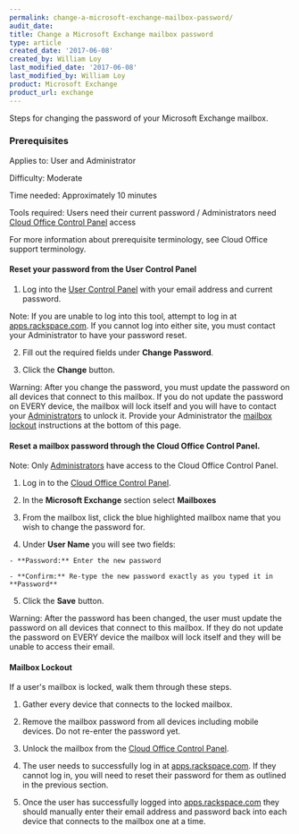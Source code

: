```yaml
---
permalink: change-a-microsoft-exchange-mailbox-password/
audit_date:
title: Change a Microsoft Exchange mailbox password
type: article
created_date: '2017-06-08'
created_by: William Loy
last_modified_date: '2017-06-08'
last_modified_by: William Loy
product: Microsoft Exchange
product_url: exchange
---
```


Steps for changing the password of your Microsoft Exchange mailbox.

### Prerequisites

Applies to: User and Administrator

Difficulty: Moderate

Time needed: Approximately 10 minutes

Tools required: Users need their current password / Administrators need [Cloud Office Control Panel](/how-to/cloud-office-support-terminology/#cloud-office-terminology) access

For more information about prerequisite terminology, see Cloud Office support terminology.

#### Reset your password from the User Control Panel


1. Log into the [User Control Panel](https://cp.rackspace.com/usercp/Login) with your email address and current password.

<!--- add screen shot file UserpasswordResetCPSC1.png--->

Note: If you are unable to log into this tool, attempt to log in at [apps.rackspace.com](https://apps.rackspace.com/index.php). If you cannot log into either site, you must contact your Administrator to have your password reset.

2. Fill out the required fields under **Change Password**.

<!--- add screen shot file UserpasswordResetCPSC2.png--->

3. Click the **Change** button.

Warning: After you change the password, you must update the password on all devices that connect to this mailbox. If you do not update the password on EVERY device,
the mailbox will lock itself and you will have to contact your [Administrators](/how-to/cloud-office-support-terminology/#cloud-office-terminology) to unlock it. Provide your Administrator the [mailbox lockout](#mailbox-lockout) instructions at the bottom of this page.

#### Reset a mailbox password through the Cloud Office Control Panel.

Note: Only [Administrators](/how-to/cloud-office-support-terminology/#cloud-office-terminology) have access to the Cloud Office Control Panel.

1. Log in to the [Cloud Office Control Panel](https://cp.rackspace.com).

2. In the **Microsoft Exchange** section select **Mailboxes**

<!--- add screen shot file CPpasswordResetCPSC1.png--->

3. From the mailbox list, click the blue highlighted mailbox name that you wish to change the password for.

<!--- add screen shot file CPpasswordResetCPSC2.png--->

4. Under **User Name** you will see two fields:

<!--- add screen shot file CPpasswordResetCPSC3.png--->

    - **Password:** Enter the new password

    - **Confirm:** Re-type the new password exactly as you typed it in **Password**

5. Click the **Save** button.

Warning: After the password has been changed, the user must update the password on all devices that connect to this mailbox. If they do not update the password on EVERY device the mailbox will lock itself and they will be unable to access their email.

#### Mailbox Lockout

If a user's  mailbox is locked, walk them through these steps.

1. Gather every device that connects to the locked mailbox.

2. Remove the mailbox password from all devices including mobile devices. Do not re-enter the password yet.

3. Unlock the mailbox from the [Cloud Office Control Panel](https://cp.rackspace.com).

4. The user needs to successfully log in at [apps.rackspace.com](https://apps.rackspace.com/index.php). If they cannot log in, you will need to reset their password for them as outlined in the previous section.

5. Once the user has successfully logged into [apps.rackspace.com](https://apps.rackspace.com/index.php) they should manually enter their email address and password back into each device that connects to the mailbox one at a time.
